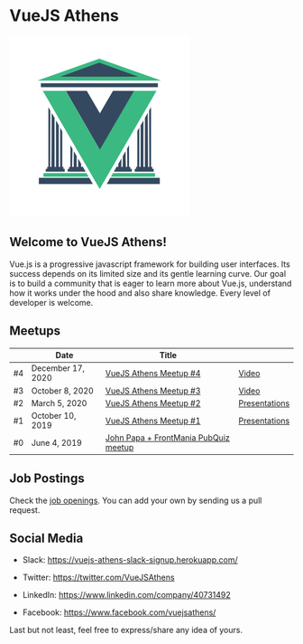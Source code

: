 # VueJS Athens

<img alt="Vue.js Athens logo" src="designs/logo/logo.svg" width="320">

## Welcome to VueJS Athens!

Vue.js is a progressive javascript framework for building user interfaces. Its success depends on its limited size and its gentle learning curve. Our goal is to build a community that is eager to learn more about Vue.js, understand how it works under the hood and also share knowledge.
Every level of developer is welcome.

## Meetups

|  | Date | Title |  |
| ------------- | -------------| ------------- | -------------
| #4  | December 17, 2020 | [VueJS Athens Meetup #4](https://www.meetup.com/vuejsathens/events/275097908/) |  [Video](https://www.youtube.com/watch?v=Mw3WabmJ5Vg) |
| #3  | October 8, 2020 | [VueJS Athens Meetup #3](https://www.meetup.com/vuejsathens/events/273548411/) |  [Video](https://www.youtube.com/watch?v=gbtJvymBKdg&ab_channel=VueJSAthens) |
| #2  | March 5, 2020 | [VueJS Athens Meetup #2](https://www.meetup.com/vuejsathens/events/269042850/) |  [Presentations](/meetups#02-meetup-mar-5-2020) |
| #1  | October 10, 2019 | [VueJS Athens Meetup #1](https://www.meetup.com/vuejsathens/events/264962104/) |  [Presentations](/meetups#01-meetup-oct-10-2019) |
| #0  | June 4, 2019 | [John Papa + FrontMania PubQuiz meetup](https://www.meetup.com/vuejsathens/events/261680276/) |  |

## Job Postings

Check the [job openings](jobs/README.md). You can add your own by sending us a pull request.

## Social Media

- Slack: https://vuejs-athens-slack-signup.herokuapp.com/

- Twitter: https://twitter.com/VueJSAthens

- LinkedIn: https://www.linkedin.com/company/40731492

- Facebook: https://www.facebook.com/vuejsathens/



Last but not least, feel free to express/share any idea of yours.
